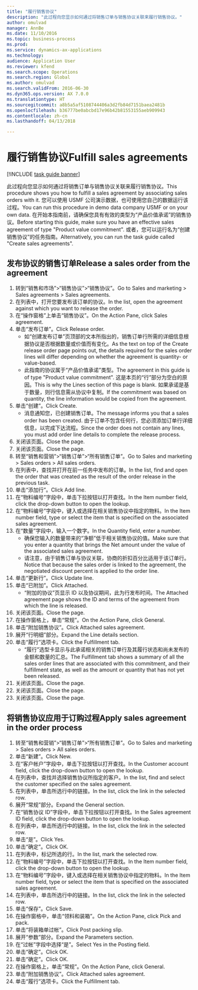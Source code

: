 ```yaml
--- 
title: "履行销售协议"
description: "此过程向您显示如何通过将销售订单与销售协议关联来履行销售协议。"
author: omulvad
manager: AnnBe
ms.date: 11/10/2016
ms.topic: business-process
ms.prod: 
ms.service: dynamics-ax-applications
ms.technology: 
audience: Application User
ms.reviewer: kfend
ms.search.scope: Operations
ms.search.region: Global
ms.author: omulvad
ms.search.validFrom: 2016-06-30
ms.dyn365.ops.version: AX 7.0.0
ms.translationtype: HT
ms.sourcegitcommit: a8b5a5af5108744406a3d2fb84d7151baea2481b
ms.openlocfilehash: b36777be0abcbd17e96b42b81553155aeb909943
ms.contentlocale: zh-cn
ms.lasthandoff: 04/13/2018

---
```

# <a name="fulfill-sales-agreements"></a><span data-ttu-id="f8e98-103">履行销售协议</span><span class="sxs-lookup"><span data-stu-id="f8e98-103">Fulfill sales agreements</span></span>

[!INCLUDE [task guide banner](../../includes/task-guide-banner.md)]

<span data-ttu-id="f8e98-104">此过程向您显示如何通过将销售订单与销售协议关联来履行销售协议。</span><span class="sxs-lookup"><span data-stu-id="f8e98-104">This procedure shows you how to fulfill a sales agreement by associating sales orders with it.</span></span> <span data-ttu-id="f8e98-105">您可以使用 USMF 公司演示数据，也可使用您自己的数据运行该过程。</span><span class="sxs-lookup"><span data-stu-id="f8e98-105">You can run this procedure in demo data company USMF or on your own data.</span></span> <span data-ttu-id="f8e98-106">在开始本指南前，请确保您具有有效的类型为“产品价值承诺”的销售协议。</span><span class="sxs-lookup"><span data-stu-id="f8e98-106">Before starting this guide, make sure you have an effective sales agreement of type "Product value commitment".</span></span> <span data-ttu-id="f8e98-107">或者，您可以运行名为“创建销售协议”的任务指南。</span><span class="sxs-lookup"><span data-stu-id="f8e98-107">Alternatively, you can run the task guide called "Create sales agreements".</span></span>  




## <a name="release-a-sales-order-from-the-agreement"></a><span data-ttu-id="f8e98-108">发布协议的销售订单</span><span class="sxs-lookup"><span data-stu-id="f8e98-108">Release a sales order from the agreement</span></span>
1. <span data-ttu-id="f8e98-109">转到“销售和市场”>“销售协议”>“销售协议”。</span><span class="sxs-lookup"><span data-stu-id="f8e98-109">Go to Sales and marketing > Sales agreements > Sales agreements.</span></span>
2. <span data-ttu-id="f8e98-110">在列表中，打开您要发布该订单的协议。</span><span class="sxs-lookup"><span data-stu-id="f8e98-110">In the list, open the agreement against which you want to release the order.</span></span>
3. <span data-ttu-id="f8e98-111">在“操作窗格”上单击“销售协议”。</span><span class="sxs-lookup"><span data-stu-id="f8e98-111">On the Action Pane, click Sales agreement.</span></span>
4. <span data-ttu-id="f8e98-112">单击“发布订单”。</span><span class="sxs-lookup"><span data-stu-id="f8e98-112">Click Release order.</span></span>
    * <span data-ttu-id="f8e98-113">如“创建发布订单”页顶部的文本所指出的，销售订单行所需的详细信息根据协议是否根据数量或价值而有变化。</span><span class="sxs-lookup"><span data-stu-id="f8e98-113">As the text on top of the  Create release order page points out, the details required for the sales order lines will differ depending on whether the agreement is quantity- or value-based.</span></span>  
    * <span data-ttu-id="f8e98-114">此指南的协议属于“产品价值承诺”类型。</span><span class="sxs-lookup"><span data-stu-id="f8e98-114">The agreement in this guide is of type "Product value commitment".</span></span> <span data-ttu-id="f8e98-115">这是本页的“行”部分为空白的原因。</span><span class="sxs-lookup"><span data-stu-id="f8e98-115">This is why the Lines section of this page is blank.</span></span> <span data-ttu-id="f8e98-116">如果承诺是基于数量，则行信息需从协议中复制。</span><span class="sxs-lookup"><span data-stu-id="f8e98-116">If the commitment was based on quantity, the line information would be copied from the agreement.</span></span>  
5. <span data-ttu-id="f8e98-117">单击“创建”。</span><span class="sxs-lookup"><span data-stu-id="f8e98-117">Click Create.</span></span>
    * <span data-ttu-id="f8e98-118">消息通知您，已创建销售订单。</span><span class="sxs-lookup"><span data-stu-id="f8e98-118">The message informs you that a sales order has been created.</span></span> <span data-ttu-id="f8e98-119">由于订单不包含任何行，您必须添加订单行详细信息，以完成下达流程。</span><span class="sxs-lookup"><span data-stu-id="f8e98-119">Since the order does not contain any lines, you must add order line details to complete the release process.</span></span>   
6. <span data-ttu-id="f8e98-120">关闭该页面。</span><span class="sxs-lookup"><span data-stu-id="f8e98-120">Close the page.</span></span>
7. <span data-ttu-id="f8e98-121">关闭该页面。</span><span class="sxs-lookup"><span data-stu-id="f8e98-121">Close the page.</span></span>
8. <span data-ttu-id="f8e98-122">转至“销售和营销”>“销售订单”>“所有销售订单”。</span><span class="sxs-lookup"><span data-stu-id="f8e98-122">Go to Sales and marketing > Sales orders > All sales orders.</span></span>
9. <span data-ttu-id="f8e98-123">在列表中，查找并打开在前一任务中发布的订单。</span><span class="sxs-lookup"><span data-stu-id="f8e98-123">In the list, find and open the order that was created as the result of the order release in the previous task.</span></span>
10. <span data-ttu-id="f8e98-124">单击“添加行”。</span><span class="sxs-lookup"><span data-stu-id="f8e98-124">Click Add line.</span></span>
11. <span data-ttu-id="f8e98-125">在“物料编号”字段中，单击下拉按钮以打开查找。</span><span class="sxs-lookup"><span data-stu-id="f8e98-125">In the Item number field, click the drop-down button to open the lookup.</span></span>
12. <span data-ttu-id="f8e98-126">在“物料编号”字段中，键入或选择在相关销售协议中指定的物料。</span><span class="sxs-lookup"><span data-stu-id="f8e98-126">In the Item number field, type or select the item that is specified on the associated sales agreement.</span></span>
13. <span data-ttu-id="f8e98-127">在“数量”字段中，输入一个数字。</span><span class="sxs-lookup"><span data-stu-id="f8e98-127">In the Quantity field, enter a number.</span></span>
    * <span data-ttu-id="f8e98-128">确保您输入的数量带来的“净额”低于相关销售协议的值。</span><span class="sxs-lookup"><span data-stu-id="f8e98-128">Make sure that you enter a quantity that brings the Net amount under the value of the associated sales agreement.</span></span>  
    * <span data-ttu-id="f8e98-129">请注意，由于销售订单与协议关联，协商的折扣百分比适用于该订单行。</span><span class="sxs-lookup"><span data-stu-id="f8e98-129">Notice that because the sales order is linked to the agreement, the negotiated discount percent is applied to the order line.</span></span>  
14. <span data-ttu-id="f8e98-130">单击“更新行”。</span><span class="sxs-lookup"><span data-stu-id="f8e98-130">Click Update line.</span></span>
15. <span data-ttu-id="f8e98-131">单击“已附加”。</span><span class="sxs-lookup"><span data-stu-id="f8e98-131">Click Attached.</span></span>
    * <span data-ttu-id="f8e98-132">“附加的协议”页显示 ID 以及协议期间，此为行发布时间。</span><span class="sxs-lookup"><span data-stu-id="f8e98-132">The Attached agreement page shows the ID and terms of the agreement from which the line is released.</span></span>  
16. <span data-ttu-id="f8e98-133">关闭该页面。</span><span class="sxs-lookup"><span data-stu-id="f8e98-133">Close the page.</span></span>
17. <span data-ttu-id="f8e98-134">在操作窗格上，单击“常规”。</span><span class="sxs-lookup"><span data-stu-id="f8e98-134">On the Action Pane, click General.</span></span>
18. <span data-ttu-id="f8e98-135">单击“附加销售协议”。</span><span class="sxs-lookup"><span data-stu-id="f8e98-135">Click Attached sales agreement.</span></span>
19. <span data-ttu-id="f8e98-136">展开“行明细”部分。</span><span class="sxs-lookup"><span data-stu-id="f8e98-136">Expand the Line details section.</span></span>
20. <span data-ttu-id="f8e98-137">单击“履行”选项卡。</span><span class="sxs-lookup"><span data-stu-id="f8e98-137">Click the Fulfillment tab.</span></span>
    * <span data-ttu-id="f8e98-138">“履行”选型卡显示与此承诺相关的销售订单行及其履行状态和尚未发布的金额和数量的汇总。</span><span class="sxs-lookup"><span data-stu-id="f8e98-138">The Fulfillment tab shows a summary of all the sales order lines that are associated with this commitment, and their fulfillment state, as well as the amount or quantity that has not yet been released.</span></span>   
21. <span data-ttu-id="f8e98-139">关闭该页面。</span><span class="sxs-lookup"><span data-stu-id="f8e98-139">Close the page.</span></span>
22. <span data-ttu-id="f8e98-140">关闭该页面。</span><span class="sxs-lookup"><span data-stu-id="f8e98-140">Close the page.</span></span>
23. <span data-ttu-id="f8e98-141">关闭该页面。</span><span class="sxs-lookup"><span data-stu-id="f8e98-141">Close the page.</span></span>

## <a name="apply-sales-agreement-in-the-order-process"></a><span data-ttu-id="f8e98-142">将销售协议应用于订购过程</span><span class="sxs-lookup"><span data-stu-id="f8e98-142">Apply sales agreement in the order process</span></span>
1. <span data-ttu-id="f8e98-143">转至“销售和营销”>“销售订单”>“所有销售订单”。</span><span class="sxs-lookup"><span data-stu-id="f8e98-143">Go to Sales and marketing > Sales orders > All sales orders.</span></span>
2. <span data-ttu-id="f8e98-144">单击“新建”。</span><span class="sxs-lookup"><span data-stu-id="f8e98-144">Click New.</span></span>
3. <span data-ttu-id="f8e98-145">在“客户帐户”字段中，单击下拉按钮以打开查找。</span><span class="sxs-lookup"><span data-stu-id="f8e98-145">In the Customer account field, click the drop-down button to open the lookup.</span></span>
4. <span data-ttu-id="f8e98-146">在列表中，查找并选择销售协议所指定的客户。</span><span class="sxs-lookup"><span data-stu-id="f8e98-146">In the list, find and select the customer specified on the sales agreement.</span></span>
5. <span data-ttu-id="f8e98-147">在列表中，单击所选行中的链接。</span><span class="sxs-lookup"><span data-stu-id="f8e98-147">In the list, click the link in the selected row.</span></span>
6. <span data-ttu-id="f8e98-148">展开“常规”部分。</span><span class="sxs-lookup"><span data-stu-id="f8e98-148">Expand the General section.</span></span>
7. <span data-ttu-id="f8e98-149">在“销售协议 ID”字段中，单击下拉按钮以打开查找。</span><span class="sxs-lookup"><span data-stu-id="f8e98-149">In the Sales agreement ID field, click the drop-down button to open the lookup.</span></span>
8. <span data-ttu-id="f8e98-150">在列表中，单击所选行中的链接。</span><span class="sxs-lookup"><span data-stu-id="f8e98-150">In the list, click the link in the selected row.</span></span>
9. <span data-ttu-id="f8e98-151">单击“是”。</span><span class="sxs-lookup"><span data-stu-id="f8e98-151">Click Yes.</span></span>
10. <span data-ttu-id="f8e98-152">单击“确定”。</span><span class="sxs-lookup"><span data-stu-id="f8e98-152">Click OK.</span></span>
11. <span data-ttu-id="f8e98-153">在列表中，标记所选的行。</span><span class="sxs-lookup"><span data-stu-id="f8e98-153">In the list, mark the selected row.</span></span>
12. <span data-ttu-id="f8e98-154">在“物料编号”字段中，单击下拉按钮以打开查找。</span><span class="sxs-lookup"><span data-stu-id="f8e98-154">In the Item number field, click the drop-down button to open the lookup.</span></span>
13. <span data-ttu-id="f8e98-155">在“物料编号”字段中，键入或选择在相关销售协议中指定的物料。</span><span class="sxs-lookup"><span data-stu-id="f8e98-155">In the Item number field, type or select the item that is specified on the associated sales agreement.</span></span>
14. <span data-ttu-id="f8e98-156">在列表中，单击所选行中的链接。</span><span class="sxs-lookup"><span data-stu-id="f8e98-156">In the list, click the link in the selected row.</span></span>
15. <span data-ttu-id="f8e98-157">单击“保存”。</span><span class="sxs-lookup"><span data-stu-id="f8e98-157">Click Save.</span></span>
16. <span data-ttu-id="f8e98-158">在操作窗格中，单击“领料和装箱”。</span><span class="sxs-lookup"><span data-stu-id="f8e98-158">On the Action Pane, click Pick and pack.</span></span>
17. <span data-ttu-id="f8e98-159">单击“将装箱单过帐”。</span><span class="sxs-lookup"><span data-stu-id="f8e98-159">Click Post packing slip.</span></span>
18. <span data-ttu-id="f8e98-160">展开“参数”部分。</span><span class="sxs-lookup"><span data-stu-id="f8e98-160">Expand the Parameters section.</span></span>
19. <span data-ttu-id="f8e98-161">在“过帐”字段中选择“是”。</span><span class="sxs-lookup"><span data-stu-id="f8e98-161">Select Yes in the Posting field.</span></span>
20. <span data-ttu-id="f8e98-162">单击“确定”。</span><span class="sxs-lookup"><span data-stu-id="f8e98-162">Click OK.</span></span>
21. <span data-ttu-id="f8e98-163">单击“确定”。</span><span class="sxs-lookup"><span data-stu-id="f8e98-163">Click OK.</span></span>
22. <span data-ttu-id="f8e98-164">在操作窗格上，单击“常规”。</span><span class="sxs-lookup"><span data-stu-id="f8e98-164">On the Action Pane, click General.</span></span>
23. <span data-ttu-id="f8e98-165">单击“附加销售协议”。</span><span class="sxs-lookup"><span data-stu-id="f8e98-165">Click Attached sales agreement.</span></span>
24. <span data-ttu-id="f8e98-166">单击“履行”选项卡。</span><span class="sxs-lookup"><span data-stu-id="f8e98-166">Click the Fulfillment tab.</span></span>



